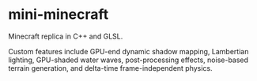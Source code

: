 # mini-minecraft
Minecraft replica in C++ and GLSL.

Custom features include GPU-end dynamic shadow mapping, Lambertian lighting, GPU-shaded water waves, post-processing effects, noise-based terrain generation, and delta-time frame-independent physics.

